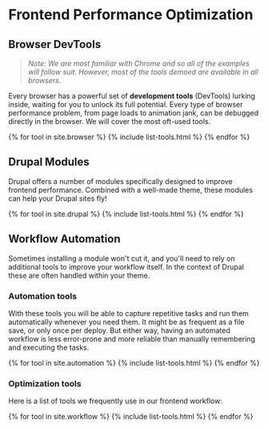 ---
---

# Frontend Performance Optimization

## Browser DevTools

> _Note: We are most familiar with Chrome and so all of the examples will follow suit. However, most of the tools demoed are available in all browsers._

Every browser has a powerful set of **development tools** (DevTools) lurking inside, waiting for you to unlock its full potential. Every type of browser performance problem, from page loads to animation jank, can be debugged directly in the browser. We will cover the most oft-used tools.

<dl>
{% for tool in site.browser %}
    {% include list-tools.html %}
{% endfor %}
</dl>

## Drupal Modules

Drupal offers a number of modules specifically designed to improve frontend performance. Combined with a well-made theme, these modules can help your Drupal sites fly!

<dl>
{% for tool in site.drupal %}
    {% include list-tools.html %}
{% endfor %}
</dl>

## Workflow Automation

Sometimes installing a module won't cut it, and you'll need to rely on additional tools to improve your workflow itself. In the context of Drupal these are often handled within your theme.

### Automation tools

With these tools you will be able to capture repetitive tasks and run them automatically whenever you need them. It might be as frequent as a file save, or only once per deploy. But either way, having an automated workflow is less error-prone and more reliable than manually remembering and executing the tasks.

<dl>
{% for tool in site.automation %}
    {% include list-tools.html %}
{% endfor %}
</dl>

### Optimization tools

Here is a list of tools we frequently use in our frontend workflow:

<dl>
{% for tool in site.workflow %}
    {% include list-tools.html %}
{% endfor %}
</dl>
